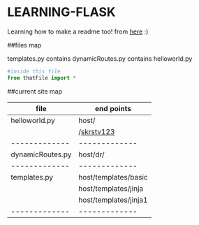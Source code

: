 # LEARNING-FLASK

Learning how to make a readme too! from [here](https://www.makeareadme.com/) :) 

##files map

templates.py contains dynamicRoutes.py contains helloworld.py 
```python
#inside this file 
from thatFile import *
```

##current site map 

| file  | end points |
| ------------- | ------------- |
| helloworld.py  | host/  |
|                | /[skrstv123](https://skrstv123.github.io)  |
| ------------- | ------------- |
| dynamicRoutes.py  | host/dr/<var>  |
| ------------- | ------------- |
| templates.py  | host/templates/basic  |
|               | host/templates/jinja  |
|               | host/templates/jinja1  |
| ------------- | ------------- |


